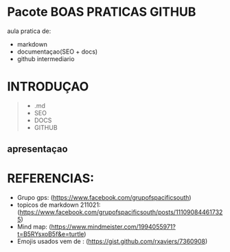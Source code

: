 # Pacote BOAS PRATICAS GITHUB 

aula pratica de:
- markdown 
- documentaçao(SEO + docs) 
- github intermediario   

# INTRODUÇAO
> - .md
> - SEO
> - DOCS
> - GITHUB

## apresentaçao    


# REFERENCIAS: 
- Grupo gps: (https://www.facebook.com/grupofspacificsouth)
- topicos de markdown 211021: (https://www.facebook.com/grupofspacificsouth/posts/111090844617325) 
- Mind map: (https://www.mindmeister.com/1994055971?t=B5RYsxoB5f&e=turtle) 
- Emojis usados vem de : (https://gist.github.com/rxaviers/7360908) 
